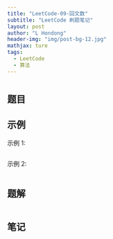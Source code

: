 ```yaml
---
title: "LeetCode-09-回文数"
subtitle: "LeetCode 刷题笔记"
layout: post
author: "L Hondong"
header-img: "img/post-bg-12.jpg"
mathjax: ture
tags:
  - LeetCode
  - 算法
---
```


#

## 题目

## 示例

示例 1:

```

```

示例 2:

```

```

## 题解

```python

```

## 笔记
